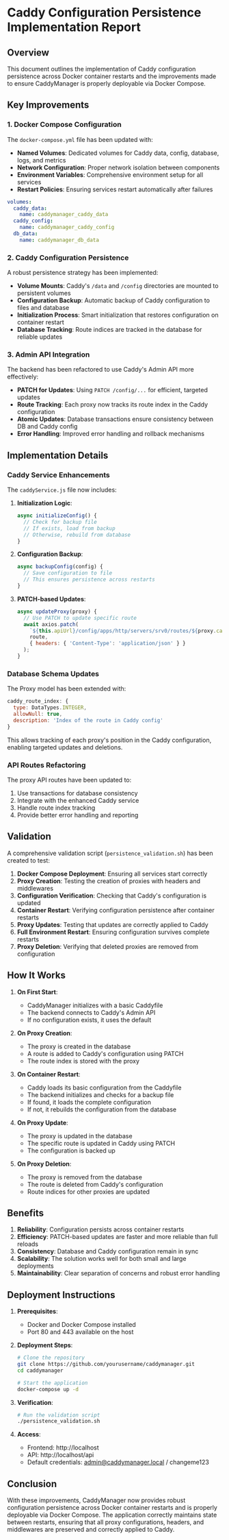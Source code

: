 # Caddy Configuration Persistence Implementation Report

## Overview

This document outlines the implementation of Caddy configuration persistence across Docker container restarts and the improvements made to ensure CaddyManager is properly deployable via Docker Compose.

## Key Improvements

### 1. Docker Compose Configuration

The `docker-compose.yml` file has been updated with:

- **Named Volumes**: Dedicated volumes for Caddy data, config, database, logs, and metrics
- **Network Configuration**: Proper network isolation between components
- **Environment Variables**: Comprehensive environment setup for all services
- **Restart Policies**: Ensuring services restart automatically after failures

```yaml
volumes:
  caddy_data:
    name: caddymanager_caddy_data
  caddy_config:
    name: caddymanager_caddy_config
  db_data:
    name: caddymanager_db_data
```

### 2. Caddy Configuration Persistence

A robust persistence strategy has been implemented:

- **Volume Mounts**: Caddy's `/data` and `/config` directories are mounted to persistent volumes
- **Configuration Backup**: Automatic backup of Caddy configuration to files and database
- **Initialization Process**: Smart initialization that restores configuration on container restart
- **Database Tracking**: Route indices are tracked in the database for reliable updates

### 3. Admin API Integration

The backend has been refactored to use Caddy's Admin API more effectively:

- **PATCH for Updates**: Using `PATCH /config/...` for efficient, targeted updates
- **Route Tracking**: Each proxy now tracks its route index in the Caddy configuration
- **Atomic Updates**: Database transactions ensure consistency between DB and Caddy config
- **Error Handling**: Improved error handling and rollback mechanisms

## Implementation Details

### Caddy Service Enhancements

The `caddyService.js` file now includes:

1. **Initialization Logic**:
   ```javascript
   async initializeConfig() {
     // Check for backup file
     // If exists, load from backup
     // Otherwise, rebuild from database
   }
   ```

2. **Configuration Backup**:
   ```javascript
   async backupConfig(config) {
     // Save configuration to file
     // This ensures persistence across restarts
   }
   ```

3. **PATCH-based Updates**:
   ```javascript
   async updateProxy(proxy) {
     // Use PATCH to update specific route
     await axios.patch(
       `${this.apiUrl}/config/apps/http/servers/srv0/routes/${proxy.caddy_route_index}`,
       route,
       { headers: { 'Content-Type': 'application/json' } }
     );
   }
   ```

### Database Schema Updates

The Proxy model has been extended with:

```javascript
caddy_route_index: {
  type: DataTypes.INTEGER,
  allowNull: true,
  description: 'Index of the route in Caddy config'
}
```

This allows tracking of each proxy's position in the Caddy configuration, enabling targeted updates and deletions.

### API Routes Refactoring

The proxy API routes have been updated to:

1. Use transactions for database consistency
2. Integrate with the enhanced Caddy service
3. Handle route index tracking
4. Provide better error handling and reporting

## Validation

A comprehensive validation script (`persistence_validation.sh`) has been created to test:

1. **Docker Compose Deployment**: Ensuring all services start correctly
2. **Proxy Creation**: Testing the creation of proxies with headers and middlewares
3. **Configuration Verification**: Checking that Caddy's configuration is updated
4. **Container Restart**: Verifying configuration persistence after container restarts
5. **Proxy Updates**: Testing that updates are correctly applied to Caddy
6. **Full Environment Restart**: Ensuring configuration survives complete restarts
7. **Proxy Deletion**: Verifying that deleted proxies are removed from configuration

## How It Works

1. **On First Start**:
   - CaddyManager initializes with a basic Caddyfile
   - The backend connects to Caddy's Admin API
   - If no configuration exists, it uses the default

2. **On Proxy Creation**:
   - The proxy is created in the database
   - A route is added to Caddy's configuration using PATCH
   - The route index is stored with the proxy

3. **On Container Restart**:
   - Caddy loads its basic configuration from the Caddyfile
   - The backend initializes and checks for a backup file
   - If found, it loads the complete configuration
   - If not, it rebuilds the configuration from the database

4. **On Proxy Update**:
   - The proxy is updated in the database
   - The specific route is updated in Caddy using PATCH
   - The configuration is backed up

5. **On Proxy Deletion**:
   - The proxy is removed from the database
   - The route is deleted from Caddy's configuration
   - Route indices for other proxies are updated

## Benefits

1. **Reliability**: Configuration persists across container restarts
2. **Efficiency**: PATCH-based updates are faster and more reliable than full reloads
3. **Consistency**: Database and Caddy configuration remain in sync
4. **Scalability**: The solution works well for both small and large deployments
5. **Maintainability**: Clear separation of concerns and robust error handling

## Deployment Instructions

1. **Prerequisites**:
   - Docker and Docker Compose installed
   - Port 80 and 443 available on the host

2. **Deployment Steps**:
   ```bash
   # Clone the repository
   git clone https://github.com/yourusername/caddymanager.git
   cd caddymanager

   # Start the application
   docker-compose up -d
   ```

3. **Verification**:
   ```bash
   # Run the validation script
   ./persistence_validation.sh
   ```

4. **Access**:
   - Frontend: http://localhost
   - API: http://localhost/api
   - Default credentials: admin@caddymanager.local / changeme123

## Conclusion

With these improvements, CaddyManager now provides robust configuration persistence across Docker container restarts and is properly deployable via Docker Compose. The application correctly maintains state between restarts, ensuring that all proxy configurations, headers, and middlewares are preserved and correctly applied to Caddy.
